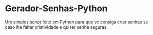 # Gerador-Senhas-Python


Um simples script feito em Python para que vc consiga criar senhas se caso lhe faltar criatividade e quiser senha seguras.
